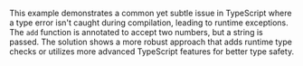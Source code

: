 This example demonstrates a common yet subtle issue in TypeScript where a type error isn't caught during compilation, leading to runtime exceptions.  The `add` function is annotated to accept two numbers, but a string is passed.  The solution shows a more robust approach that adds runtime type checks or utilizes more advanced TypeScript features for better type safety.